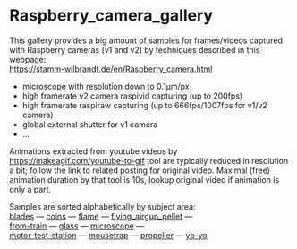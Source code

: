 # Raspberry_camera_gallery

This gallery provides a big amount of samples for frames/videos captured with Raspberry cameras (v1 and v2) by techniques described in this webpage:  
https://stamm-wilbrandt.de/en/Raspberry_camera.html
  * microscope with resolution down to 0.1&micro;m/px
  * high framerate v2 camera raspivid capturing (up to 200fps)
  * high framerate raspiraw capturing (up to 666fps/1007fps for v1/v2 camera)
  * global external shutter for v1 camera
  * ...

Animations extracted from youtube videos by https://makeagif.com/youtube-to-gif tool are typically reduced in resolution a bit; follow the link to related posting for original video. Maximal (free) animation duration by that tool is 10s, lookup original video if animation is only a part.

Samples are sorted alphabetically by subject area:  
[blades](blades/README.md) &mdash; [coins](coins/README.md) &mdash; [flame](flame/README.md) &mdash; [flying_airgun_pellet](flying_airgun_pellet/README.md) &mdash;  
[from-train](from-train/README.md) &mdash; [glass](glass/README.md) &mdash;  [microscope](microscope/README.md) &mdash;  
[motor-test-station](motor-test-station/README.md) &mdash; [mousetrap](mousetrap/README.md) &mdash; [propeller](propeller/README.md) &mdash; [yo-yo](yo-yo/README.md)
